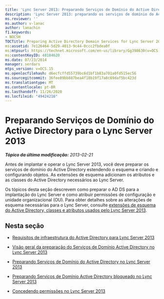 ```yaml
---
title: 'Lync Server 2013: Preparando Serviços de Domínio do Active Directory'
description: 'Lync Server 2013: preparando os serviços de domínio do Active Directory.'
ms.reviewer: ''
ms.author: v-lanac
author: lanachin
f1.keywords:
- NOCSH
TOCTitle: Preparing Active Directory Domain Services for Lync Server 2013
ms:assetid: 7e126464-5d29-4013-9c44-0ccc2fbdea0f
ms:mtpsurl: https://technet.microsoft.com/en-us/library/Gg398630(v=OCS.15)
ms:contentKeyID: 48184620
ms.date: 07/23/2014
manager: serdars
mtps_version: v=OCS.15
ms.openlocfilehash: d6ecfcffd55739bc6d1bf1b83a701a0fd515ec56
ms.sourcegitcommit: 36fee89bb887bea4f18b19f17a8c69daf5bc423d
ms.translationtype: MT
ms.contentlocale: pt-BR
ms.lasthandoff: 11/26/2020
ms.locfileid: "49424216"
---
```

# <a name="preparing-active-directory-domain-services-for-lync-server-2013"></a>Preparando Serviços de Domínio do Active Directory para o Lync Server 2013

<div data-xmlns="http://www.w3.org/1999/xhtml">

<div class="topic" data-xmlns="http://www.w3.org/1999/xhtml" data-msxsl="urn:schemas-microsoft-com:xslt" data-cs="https://msdn.microsoft.com/">

<div data-asp="https://msdn2.microsoft.com/asp">



</div>

<div id="mainSection">

<div id="mainBody">

<span> </span>

_**Tópico da última modificação:** 2013-02-21_

Antes de implantar e operar o Lync Server 2013, você deve preparar os serviços de domínio do Active Directory estendendo o esquema e criando e configurando objetos. As extensões de esquema adicionam os atributos e as classes do Active Directory necessários ao Lync Server.

Os tópicos desta seção descrevem como preparar o AD DS para a implantação do Lync Server e como atribuir permissões de configuração e unidade organizacional (OU). Para obter detalhes sobre as alterações de esquema necessárias para o Lync Server, consulte [extensões de esquema do Active Directory, classes e atributos usados pelo Lync Server 2013](lync-server-2013-active-directory-schema-extensions-classes-and-attributes-used-by-lync-server.md).

<div>

## <a name="in-this-section"></a>Nesta seção

  - [Requisitos de infraestrutura do Active Directory para Lync Server 2013](lync-server-2013-active-directory-infrastructure-requirements.md)

  - [Visão geral da preparação do Serviços de Domínio Active Directory no Lync Server 2013](lync-server-2013-overview-of-active-directory-domain-services-preparation.md)

  - [Preparando Serviços de Domínio do Active Directory no Lync Server 2013](lync-server-2013-preparing-active-directory-domain-services.md)

  - [Preparando Serviços de Domínio Active Directory bloqueado no Lync Server 2013](lync-server-2013-preparing-a-locked-down-active-directory-domain-services.md)

  - [Concedendo permissões no Lync Server 2013](lync-server-2013-granting-permissions.md)

</div>

</div>

<span> </span>

</div>

</div>

</div>


